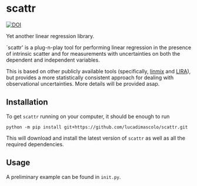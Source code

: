 # scattr

[![DOI](https://zenodo.org/badge/DOI/10.5281/zenodo.10528327.svg)](https://doi.org/10.5281/zenodo.10528327)

Yet another linear regression library.

`scattr' is a plug-n-play tool for performing linear regression in the presence of intrinsic scatter and for measurements with uncertainties on both the dependent and independent variables.

This is based on other publicly available tools (specifically, [linmix](https://linmix.readthedocs.io/en/latest/src/linmix.html) and [LIRA](https://cran.r-project.org/web/packages/lira/index.html)), but provides a more statistically consistent approach for dealing with observational uncertainties. More details will be provided asap.

## Installation

To get `scattr` running on your computer, it should be enough to run

```
python -m pip install git+https://github.com/lucadimascolo/scattr.git
```

This will  download and install the latest version of `scattr` as well as all the required dependencies.

## Usage

A preliminary example can be found in `init.py`.
